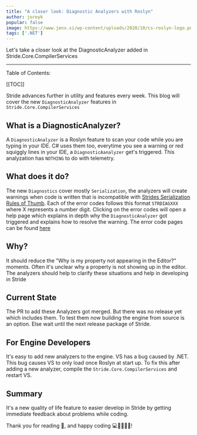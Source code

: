 ```yaml
---
title: "A closer look: Diagnostic Analyzers with Roslyn"
author: joreyk
popular: false
image: https://www.jenx.si/wp-content/uploads/2020/10/cs-roslyn-logo.png
tags: ['.NET']
---
```


Let's take a closer look at the DiagnosticAnalyzer added in Stride.Core.CompilerServices

---

Table of Contents:

[[TOC]]

Stride advances further in utility and features every week.
This blog will cover the new `DiagnosticAnalyzer` features in `Stride.Core.CompilerServices`

## What is a DiagnosticAnalyzer?

A `DiagnosticAnalyzer` is a Roslyn feature to scan your code while you are typing in your IDE.
C# uses them too, everytime you see a warning or red squiggly lines in your IDE, a `DiagnosticAanalyzer` get's triggered.
This analyzation has `NOTHING` to do with telemetry.

## What does it do?

The new `Diagnostics` cover mostly `Serialization`, the analyzers will create warnings when code is written that is incompatible with [Strides Serialization Rules of Thumb](https://github.com/stride3d/stride-docs/blob/master/en/manual/scripts/serialization.md#rule-of-thumb).
Each of the error codes follows this format `STRDIAGXXX` where X represents a number digit.
Clicking on the error codes will open a help page which explains in depth why the `DiagnosticAnalyzer` got triggered and explains how to resolve the warning.
The error code pages can be found [here](https://doc.stride3d.net/latest/en/diagnostics/)

## Why?

It should reduce the "Why is my property not appearing in the Editor?" moments.
Often it's unclear why a property is not showing up in the editor.
The analyzers should help to clarify these situations and help in developing in Stride

## Current State

The PR to add these Analyzers got merged. But there was no release yet which includes them.
To test them now building the engine from source is an option.
Else wait until the next release package of Stride. 

## For Engine Developers

It's easy to add new analyzers to the engine.
VS has a bug caused by .NET.
This bug causes VS to only load once Roslyn at start up.
To fix this after adding a new analyzer, compile the `Stride.Core.CompilerServices` and restart VS.

## Summary

It's a new quality of life feature to easier develop in Stride by getting immediate feedback about problems while coding.

Thank you for reading 📖, and happy coding 💻👩‍💻👨‍💻!
